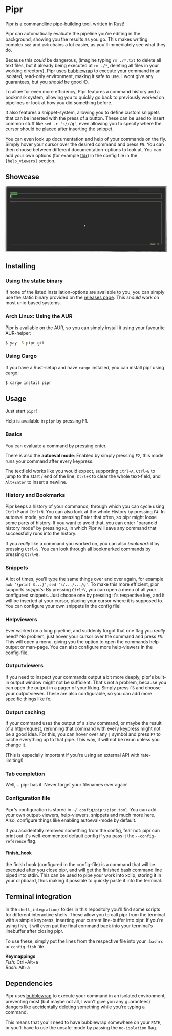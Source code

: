 # Pipr
Pipr is a commandline pipe-building tool, written in Rust!

Pipr can automatically evaluate the pipeline you're editing in the background,
showing you the results as you go. 
This makes writing complex `sed` and `awk` chains a lot easier, 
as you'll immediately see what they do.

Because this _could_ be dangerous,
(imagine typing `rm ./*.txt` to delete all text files, 
but it already being executed at `rm ./*`, deleting all files in your working directory),
Pipr uses [bubblewrap](https://github.com/containers/bubblewrap) to execute your command
in an isolated, read-only environment, making it safe to use. I wont give any guarantees,
but you _should_ be good :D.

To allow for even more efficiency, 
Pipr features a command history and a bookmark system, 
allowing you to quickly go back to previously worked on pipelines 
or look at how you did something before.

It also features a snippet-system, allowing you to define custom snippets 
that can be inserted with the press of a button.
These can be used to insert common stuff like `sed -r 's///g'`, 
even allowing you to specify where the cursor should be placed after inserting the snippet.

You can even look up documentation and help of your commands on the fly.
Simply hover your cursor over the desired command and press `F5`.
You can then choose between different documentation-options to look at.
You can add your own options (for example [tldr](https://tldr.sh/)) in the config file
in the `[help_viewers]` section.

## Showcase
![showcase](showcase.gif)

## Installing

### Using the static binary
If none of the listed installation-options are available to you, 
you can simply use the static binary provided on the 
[releases page](https://gitlab.com/Elkowar/pipr/-/releases).
This _should_ work on most unix-based systems.

### Arch Linux: Using the AUR
Pipr is available on the AUR, so you can simply install it using your favourite AUR-helper:
```sh
$ yay -S pipr-git
```

### Using Cargo
If you have a Rust-setup and have `cargo` installed, you can install pipr using cargo:
```sh
$ cargo install pipr
```


## Usage
Just start `pipr`!

Help is available in `pipr` by pressing F1.

### Basics
You can evaluate a command by pressing enter. 

There is also the **autoeval mode**: Enabled by simply pressing `F2`, this mode runs your command after every keypress.

The textfield works like you would expect, supporting `Ctrl+A`, `Ctrl+E` to jump to the start / end of the line,
`Ctrl+X` to clear the whole text-field, and `Alt+Enter` to insert a newline.

### History and Bookmarks
Pipr keeps a history of your commands, through which you can cycle using `Ctrl+P` and `Ctrl+N`. 
You can also look at the whole History by pressing `F4`.
In autoeval mode, you're not pressing Enter that often, so pipr might loose some parts of history.
If you want to avoid that, you can enter "paranoid history mode" by pressing `F3`, 
in which Pipr will save any command that successfully runs into the history.

If you _really_ like a command you worked on, you can also *bookmark* it by pressing `Ctrl+S`.
You can look through all bookmarked commands by pressing `Ctrl+B`.

### Snippets
A lot of times, you'll type the same things over and over again, for example `awk '{print $...}'`, `sed 's/.../.../g'`.
To make this more efficient, pipr supports *snippets*: By pressing `Ctrl+V`, 
you can open a menu of all your configured snippets. Just choose one by pressing it's respective key, 
and it will be inserted at your cursor, placing your cursor where it is supposed to.
You can configure your own snippets in the config file!

### Helpviewers
Ever worked on a long pipeline, and suddenly forgot that one flag you _really_ need?
No problem, just hover your cursor over the command and press `F5`.
This will open a menu, giving you the option to open the commands help-output or man-page.
You can also configure more help-viewers in the config-file.

### Outputviewers
If you need to inspect your commands output a bit more deeply, 
pipr's built-in output window might not be sufficient.
That's not a problem, because you can open the output in a pager of your liking.
Simply press `F6` and choose your outputviewer.
These are also configurable, so you can add more specific things like [fx](https://github.com/antonmedv/fx).

### Output caching
If your command uses the output of a slow command, or maybe the result of a http-request, 
rerunning that command with every keypress might not be a good idea.
For this, you can hover over any `|` symbol and press `F7` to cache everything up to that pipe. 
This way, it will not be rerun unless you change it.

(This is especially important if you're using an external API with rate-limiting!)

### Tab completion
Well,... pipr has it. Never forget your filenames ever again!

### Configuration file
Pipr's configuration is stored in `~/.config/pipr/pipr.toml`.
You can add your own output-viewers, help-viewers, snippets and much more here. 
Also, configure things like enabling autoeval-mode by default.

If you accidentally removed something from the config, fear not: 
pipr can print out it's well-commented default config if you pass it the `--config-reference` flag.

#### Finish_hook
the finish hook (configured in the config-file) is a command that will be executed after you close pipr, 
and will get the finished bash command line piped into stdin.
This can be used to pipe your work into xclip, storing it in your clipboard, 
thus making it possible to quickly paste it into the terminal.


## Terminal integration
In the `shell_integration/` folder in this repository you'll find some scripts for different interactive shells.
These allow you to call pipr from the terminal with a simple keypress, 
inserting your current line-buffer into pipr.
If you're using fish, it will even put the final command back into your terminal's linebuffer after closing pipr.

To use these, simply put the lines from the respective file into your `.bashrc` or `config.fish` file.

__Keymappings__  
*Fish:* Ctrl+Alt+a  
*Bash:* Alt+a

## Dependencies
Pipr uses [bubblewrap](https://github.com/containers/bubblewrap)
to execute your command in an isolated environment, 
preventing most (but maybe not all, I won't give you any guarantees) dangers 
like accidentally deleting something while you're typing a command.

This means that you'll need to have bubblewrap somewhere on your `PATH`,
or you'll have to use the unsafe-mode by passing the `no-isolation` flag.
